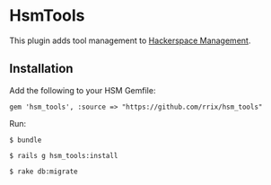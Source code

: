 HsmTools
========

This plugin adds tool management to [Hackerspace
Management](https://github.com/rrix/hsm).

Installation
------------
Add the following to your HSM Gemfile:

```@ruby
gem 'hsm_tools', :source => "https://github.com/rrix/hsm_tools"
```

Run:
```@bash
$ bundle

$ rails g hsm_tools:install

$ rake db:migrate
```

